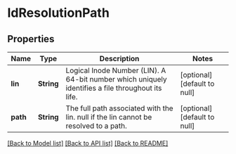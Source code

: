 # IdResolutionPath

## Properties
Name | Type | Description | Notes
------------ | ------------- | ------------- | -------------
**lin** | **String** | Logical Inode Number (LIN). A 64-bit number which uniquely identifies a file throughout its life. | [optional] [default to null]
**path** | **String** | The full path associated with the lin. null if the lin cannot be resolved to a path. | [optional] [default to null]

[[Back to Model list]](../README.md#documentation-for-models) [[Back to API list]](../README.md#documentation-for-api-endpoints) [[Back to README]](../README.md)



